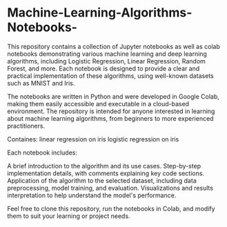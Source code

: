 # Machine-Learning-Algorithms-Notebooks-
This repository contains a collection of Jupyter notebooks as well as colab notebooks demonstrating various machine learning and deep learning algorithms, including Logistic Regression, Linear Regression, Random Forest, and more. Each notebook is designed to provide a clear and practical implementation of these algorithms, using well-known datasets such as MNIST and Iris.

The notebooks are written in Python and were developed in Google Colab, making them easily accessible and executable in a cloud-based environment. The repository is intended for anyone interested in learning about machine learning algorithms, from beginners to more experienced practitioners.

Containes: 
linear regression on iris
logistic regression on iris

Each notebook includes:

A brief introduction to the algorithm and its use cases.
Step-by-step implementation details, with comments explaining key code sections.
Application of the algorithm to the selected dataset, including data preprocessing, model training, and evaluation.
Visualizations and results interpretation to help understand the model's performance.


Feel free to clone this repository, run the notebooks in Colab, and modify them to suit your learning or project needs.
